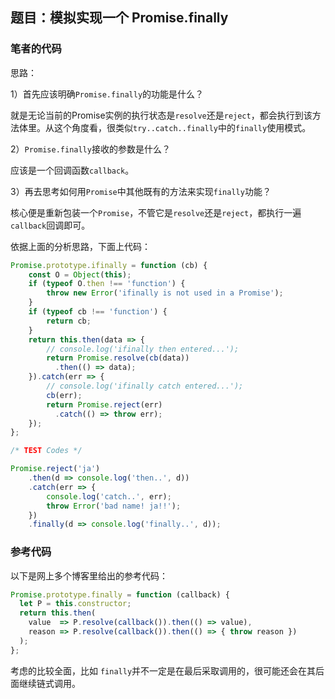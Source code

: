 
## 题目：模拟实现一个 Promise.finally

### 笔者的代码

思路：

1）首先应该明确`Promise.finally`的功能是什么？

就是无论当前的Promise实例的执行状态是`resolve`还是`reject`，都会执行到该方法体里。从这个角度看，很类似`try..catch..finally`中的`finally`使用模式。

2）`Promise.finally`接收的参数是什么？

应该是一个回调函数`callback`。

3）再去思考如何用`Promise`中其他既有的方法来实现`finally`功能？

核心便是重新包装一个`Promise`，不管它是`resolve`还是`reject`，都执行一遍`callback`回调即可。

依据上面的分析思路，下面上代码：

```js
Promise.prototype.ifinally = function (cb) {
    const O = Object(this);
    if (typeof O.then !== 'function') {
        throw new Error('ifinally is not used in a Promise');
    }
    if (typeof cb !== 'function') {
        return cb;
    }
    return this.then(data => {
        // console.log('ifinally then entered...');
        return Promise.resolve(cb(data))
          .then(() => data);
    }).catch(err => {
        // console.log('ifinally catch entered...');
        cb(err);
        return Promise.reject(err)
          .catch(() => throw err);
    });
};

/* TEST Codes */

Promise.reject('ja')
    .then(d => console.log('then..', d))
    .catch(err => {
        console.log('catch..', err);
        throw Error('bad name! ja!!');
    })
    .finally(d => console.log('finally..', d));
```

### 参考代码

以下是网上多个博客里给出的参考代码：

```js
Promise.prototype.finally = function (callback) {
  let P = this.constructor;
  return this.then(
    value  => P.resolve(callback()).then(() => value),
    reason => P.resolve(callback()).then(() => { throw reason })
  );
};
```

考虑的比较全面，比如 `finally`并不一定是在最后采取调用的，很可能还会在其后面继续链式调用。

